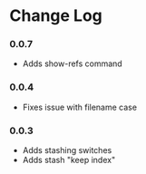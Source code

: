 # Change Log

### 0.0.7
- Adds show-refs command

### 0.0.4
- Fixes issue with filename case

### 0.0.3
- Adds stashing switches
- Adds stash "keep index"
